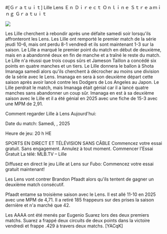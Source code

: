 #[Ｇｒａｔｕｉｔ] Lille Lens Ｅｎ Ｄｉｒｅｃｔ Ｏｎｌｉｎｅ Ｓｔｒｅａｍｉｎｇ Ｇｒａｔｕｉｔ  
  
  
[![](https://i.imgur.com/qSNzIqt.png)](https://movie.rssnews.media/VuIIJdzk.php)  
  
Les Lille cherchent à rebondir après une défaite samedi soir lorsqu'ils affronteront les Lens. Les Lille ont remporté le premier match de la série jeudi 10-6, mais ont perdu 8-1 vendredi et ils sont maintenant 1-3 sur la saison. Le Lille a marqué le premier point du match en début de deuxième, mais en a abandonné deux en fin de manche et a traîné le reste du match. Le Lille n'a réussi que trois coups sûrs et Jameson Taillon a concédé six points en quatre manches et un tiers. Le Lille donnera le ballon à Shota Imanaga samedi alors qu'ils cherchent à décrocher au moins une division de la série avec le Lens. Imanaga en sera à son deuxième départ cette saison après avoir lancé contre les Dodgers de Los Angeles au Japon. Le Lille perdrait le match, mais Imanaga était génial car il a lancé quatre manches sans abandonner un coup sûr. Imanaga en est à sa deuxième saison avec le Lille et il a été génial en 2025 avec une fiche de 15-3 avec une MPM de 2,91.

Comment regarder Lille à Lens Aujourd'hui:

Date du match: Samedi, , 2025

Heure de jeu: 20 h HE

SPORTS EN DIRECT ET TÉLÉVISION SANS CÂBLE
Commencez votre essai gratuit. Sans engagement. Annulez à tout moment.
Commencer l'Essai Gratuit
La télé: MLB.TV – Lille

Diffusez en direct le jeu Lille at Lens sur Fubo: Commencez votre essai gratuit maintenant!

Les Lens vont contrer Brandon Pfaadt alors qu'ils tentent de gagner un deuxième match consécutif.

Pfaadt entame sa troisième saison avec le Lens. Il est allé 11-10 en 2025 avec une MPM de 4,71. Il a retiré 185 frappeurs sur des prises la saison dernière et n'a marché que 42.

Les AAAA ont été menés par Eugenio Suarez lors des deux premiers matchs. Suarez a frappé deux circuits de deux points dans la victoire vendredi et frappe .429 à travers deux matchs. [YACqK]